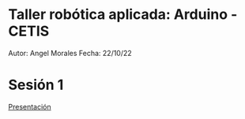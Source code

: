 # Taller robótica aplicada: Arduino - CETIS
Autor: Angel Morales
Fecha: 22/10/22

# Sesión 1
[Presentación](https://www.canva.com/design/DAD7pNUmb-g/gui4k_kAUmm3ORPKMxsVkA/view?utm_content=DAD7pNUmb-g&utm_campaign=designshare&utm_medium=link&utm_source=viewer)
